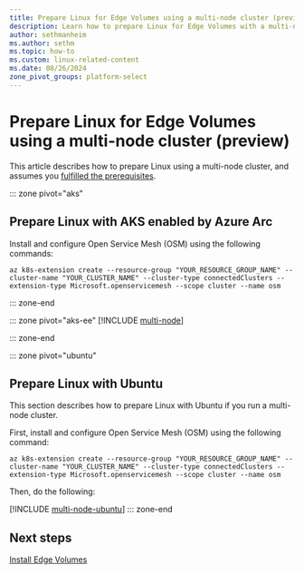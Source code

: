```yaml
---
title: Prepare Linux for Edge Volumes using a multi-node cluster (preview)
description: Learn how to prepare Linux for Edge Volumes with a multi-node cluster using AKS enabled by Azure Arc, Edge Essentials, or Ubuntu.
author: sethmanheim
ms.author: sethm
ms.topic: how-to
ms.custom: linux-related-content
ms.date: 08/26/2024
zone_pivot_groups: platform-select
---
```


# Prepare Linux for Edge Volumes using a multi-node cluster (preview)

This article describes how to prepare Linux using a multi-node cluster, and assumes you [fulfilled the prerequisites](prepare-linux.md#prerequisites).

::: zone pivot="aks"
## Prepare Linux with AKS enabled by Azure Arc

Install and configure Open Service Mesh (OSM) using the following commands:

```azurecli
az k8s-extension create --resource-group "YOUR_RESOURCE_GROUP_NAME" --cluster-name "YOUR_CLUSTER_NAME" --cluster-type connectedClusters --extension-type Microsoft.openservicemesh --scope cluster --name osm
```

::: zone-end

::: zone pivot="aks-ee"
[!INCLUDE [multi-node](includes/multi-node-edge-essentials.md)]

::: zone-end

::: zone pivot="ubuntu"
## Prepare Linux with Ubuntu

This section describes how to prepare Linux with Ubuntu if you run a multi-node cluster.

First, install and configure Open Service Mesh (OSM) using the following command:

```azurecli
az k8s-extension create --resource-group "YOUR_RESOURCE_GROUP_NAME" --cluster-name "YOUR_CLUSTER_NAME" --cluster-type connectedClusters --extension-type Microsoft.openservicemesh --scope cluster --name osm
```

Then, do the following:

[!INCLUDE [multi-node-ubuntu](includes/multi-node-ubuntu.md)]
::: zone-end

## Next steps

[Install Edge Volumes](install-edge-volumes.md)
